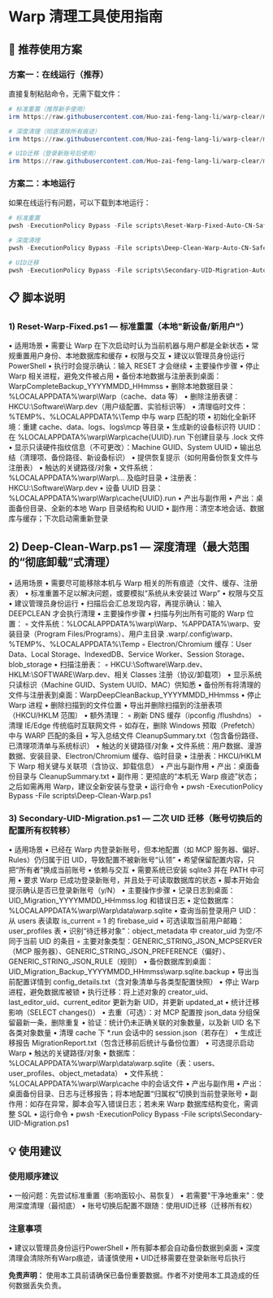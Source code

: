 # Warp 清理工具使用指南

## 🎯 推荐使用方案

### 方案一：在线运行（推荐）
直接复制粘贴命令，无需下载文件：

```powershell
# 标准重置（推荐新手使用）
irm https://raw.githubusercontent.com/Huo-zai-feng-lang-li/warp-clear/main/scripts/run-warp-clean.ps1 | iex -Action reset

# 深度清理（彻底清除所有痕迹）
irm https://raw.githubusercontent.com/Huo-zai-feng-lang-li/warp-clear/main/scripts/run-warp-clean.ps1 | iex -Action deep

# UID迁移（登录新账号后使用）
irm https://raw.githubusercontent.com/Huo-zai-feng-lang-li/warp-clear/main/scripts/run-warp-clean.ps1 | iex -Action migrate
```

### 方案二：本地运行
如果在线运行有问题，可以下载到本地运行：

```powershell
# 标准重置
pwsh -ExecutionPolicy Bypass -File scripts\Reset-Warp-Fixed-Auto-CN-Safe.ps1

# 深度清理
pwsh -ExecutionPolicy Bypass -File scripts\Deep-Clean-Warp-Auto-CN-Safe.ps1

# UID迁移
pwsh -ExecutionPolicy Bypass -File scripts\Secondary-UID-Migration-Auto-CN-Safe.ps1
```

## 📋 脚本说明

### 1) Reset-Warp-Fixed.ps1 — 标准重置（本地"新设备/新用户"）

•  适用场景
•  需要让 Warp 在下次启动时认为当前机器与用户都是全新状态
•  常规重置用户身份、本地数据库和缓存
•  权限与交互
•  建议以管理员身份运行 PowerShell
•  执行时会提示确认：输入 RESET 才会继续
•  主要操作步骤
•  停止 Warp 相关进程，避免文件被占用
•  备份本地数据与注册表到桌面：WarpCompleteBackup_YYYYMMDD_HHmmss
•  删除本地数据目录：%LOCALAPPDATA%\warp\Warp（cache、data 等）
•  删除注册表键：HKCU:\Software\Warp.dev（用户级配置、实验标识等）
•  清理临时文件：%TEMP%、%LOCALAPPDATA%\Temp 中与 warp 匹配的项
•  初始化全新环境：重建 cache、data、logs、logs\mcp 等目录
•  生成新的设备标识符 UUID：在 %LOCALAPPDATA%\warp\Warp\cache{UUID}.run 下创建目录与 .lock 文件
•  显示只读硬件指纹信息（不可更改）：Machine GUID、System UUID
•  输出总结（清理项、备份路径、新设备标识）
•  提供恢复提示（如何用备份恢复文件与注册表）
•  触达的关键路径/对象
•  文件系统：%LOCALAPPDATA%\warp\Warp\… 及临时目录
•  注册表：HKCU:\Software\Warp.dev
•  设备 UUID 目录：%LOCALAPPDATA%\warp\Warp\cache{UUID}.run
•  产出与副作用
•  产出：桌面备份目录、全新的本地 Warp 目录结构和 UUID
•  副作用：清空本地会话、数据库与缓存；下次启动需重新登录

## 2) Deep-Clean-Warp.ps1 — 深度清理（最大范围的“彻底卸载”式清理）

•  适用场景
•  需要尽可能移除本机与 Warp 相关的所有痕迹（文件、缓存、注册表）
•  标准重置不足以解决问题，或要模拟“系统从未安装过 Warp”
•  权限与交互
•  建议管理员身份运行
•  扫描后会汇总发现内容，再提示确认：输入 DEEPCLEAN 才会执行清理
•  主要操作步骤
•  扫描与列出所有可能的 Warp 位置：
◦  文件系统：%LOCALAPPDATA%\warp\Warp、%APPDATA%\warp、安装目录（Program Files/Programs）、用户主目录 .warp/.config\warp、%TEMP%、%LOCALAPPDATA%\Temp
◦  Electron/Chromium 缓存：User Data、Local Storage、IndexedDB、Service Worker、Session Storage、blob_storage
•  扫描注册表：
◦  HKCU:\Software\Warp.dev、HKLM:\SOFTWARE\Warp.dev、相关 Classes 注册（协议/卸载项）
•  显示系统只读标识（Machine GUID、System UUID、MAC）供知悉
•  备份所有将清理的文件与注册表到桌面：WarpDeepCleanBackup_YYYYMMDD_HHmmss
•  停止 Warp 进程
•  删除扫描到的文件位置
•  导出并删除扫描到的注册表项（HKCU/HKLM 范围）
•  额外清理：
◦  刷新 DNS 缓存（ipconfig /flushdns）
◦  清理 IE/Edge 传统临时互联网文件
◦  如存在，删除 Windows 预取（Prefetch）中与 WARP 匹配的条目
•  写入总结文件 CleanupSummary.txt（包含备份路径、已清理项清单与系统标识）
•  触达的关键路径/对象
•  文件系统：用户数据、漫游数据、安装目录、Electron/Chromium 缓存、临时目录
•  注册表：HKCU/HKLM 下 Warp 相关键与关联项（含协议、卸载信息）
•  产出与副作用
•  产出：桌面备份目录与 CleanupSummary.txt
•  副作用：更彻底的“本机无 Warp 痕迹”状态；之后如需再用 Warp，建议全新安装与登录
•  运行命令
•  pwsh -ExecutionPolicy Bypass -File scripts\Deep-Clean-Warp.ps1

### 3) Secondary-UID-Migration.ps1 — 二次 UID 迁移（账号切换后的配置所有权转移）

•  适用场景
•  已经在 Warp 内登录新账号，但本地配置（如 MCP 服务器、偏好、Rules）仍归属于旧 UID，导致配置不被新账号“认领”
•  希望保留配置内容，只把“所有者”换成当前账号
•  依赖与交互
•  需要系统已安装 sqlite3 并在 PATH 中可用
•  要求 Warp 已成功登录新账号，并且处于可读取数据库的状态
•  脚本开始会提示确认是否已登录新账号（y/N）
•  主要操作步骤
•  记录日志到桌面：UID_Migration_YYYYMMDD_HHmmss.log 和错误日志
•  定位数据库：%LOCALAPPDATA%\warp\Warp\data\warp.sqlite
•  查询当前登录用户 UID：从 users 表读取 is_current = 1 的 firebase_uid
•  可选读取当前用户邮箱：user_profiles 表
•  识别“待迁移对象”：object_metadata 中 creator_uid 为空/不同于当前 UID 的条目
◦  主要对象类型：GENERIC_STRING_JSON_MCPSERVER（MCP 服务器）、GENERIC_STRING_JSON_PREFERENCE（偏好）、GENERIC_STRING_JSON_RULE（规则）
•  备份数据库到桌面：UID_Migration_Backup_YYYYMMDD_HHmmss\warp.sqlite.backup
•  导出当前配置详情到 config_details.txt（含对象清单与各类型配置快照）
•  停止 Warp 进程，避免数据库被锁
•  执行迁移：将上述对象的 creator_uid、last_editor_uid、current_editor 更新为新 UID，并更新 updated_at
•  统计迁移影响（SELECT changes()）
•  去重（可选）：对 MCP 配置按 json_data 分组保留最新一条，删除重复
•  验证：统计仍未正确关联的对象数量，以及新 UID 名下各类对象数量
•  清理 cache 下 *.run 会话中的 session.json（若存在）
•  生成迁移报告 MigrationReport.txt（包含迁移前后统计与备份位置）
•  可选提示启动 Warp
•  触达的关键路径/对象
•  数据库：%LOCALAPPDATA%\warp\Warp\data\warp.sqlite（表：users、user_profiles、object_metadata）
•  文件系统：%LOCALAPPDATA%\warp\Warp\cache 中的会话文件
•  产出与副作用
•  产出：桌面备份目录、日志与迁移报告；将本地配置“归属权”切换到当前登录账号
•  副作用：如存在异常，脚本会写入错误日志；若未来 Warp 数据库结构变化，需调整 SQL
•  运行命令
•  pwsh -ExecutionPolicy Bypass -File scripts\Secondary-UID-Migration.ps1

## 💡 使用建议

### 使用顺序建议
•  一般问题：先尝试标准重置（影响面较小、易恢复）
•  若需要"干净地重来"：使用深度清理（最彻底）
•  账号切换后配置不跟随：使用UID迁移（迁移所有权）

### 注意事项
•  建议以管理员身份运行PowerShell
•  所有脚本都会自动备份数据到桌面
•  深度清理会清除所有Warp痕迹，请谨慎使用
• UID迁移需要在登录新账号后执行

**免责声明：** 使用本工具前请确保已备份重要数据。作者不对使用本工具造成的任何数据丢失负责。
